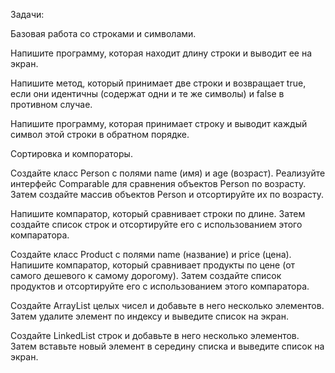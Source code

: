 Задачи:

Базовая работа со строками и символами.

Напишите программу, которая находит длину строки и выводит ее на экран.

Напишите метод, который принимает две строки и возвращает true, если они идентичны (содержат одни и те же символы) и false в противном случае.

Напишите программу, которая принимает строку и выводит каждый символ этой строки в обратном порядке.


Сортировка и компораторы.

Создайте класс Person с полями name (имя) и age (возраст). Реализуйте интерфейс Comparable для сравнения объектов Person по возрасту.
Затем создайте массив объектов Person и отсортируйте их по возрасту.

Напишите компаратор, который сравнивает строки по длине. Затем создайте список строк и отсортируйте его с использованием этого компаратора.

Создайте класс Product с полями name (название) и price (цена). Напишите компаратор, который сравнивает продукты по цене (от самого дешевого к самому дорогому). Затем создайте список продуктов и отсортируйте его с использованием этого компаратора.

Создайте ArrayList целых чисел и добавьте в него несколько элементов. Затем удалите элемент по индексу и выведите список на экран.

Создайте LinkedList строк и добавьте в него несколько элементов. Затем вставьте новый элемент в середину списка и выведите список на экран.